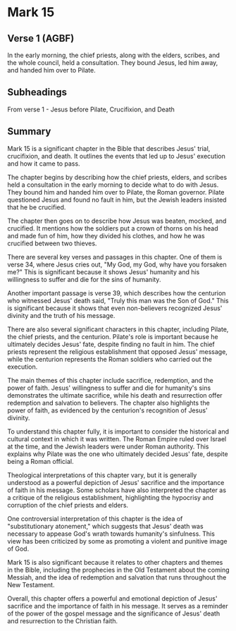 # Mark 15

## Verse 1 (AGBF)

In the early morning, the chief priests, along with the elders, scribes, and the whole council, held a consultation. They bound Jesus, led him away, and handed him over to Pilate.

## Subheadings

From verse 1 - Jesus before Pilate, Crucifixion, and Death

## Summary

Mark 15 is a significant chapter in the Bible that describes Jesus' trial, crucifixion, and death. It outlines the events that led up to Jesus' execution and how it came to pass. 

The chapter begins by describing how the chief priests, elders, and scribes held a consultation in the early morning to decide what to do with Jesus. They bound him and handed him over to Pilate, the Roman governor. Pilate questioned Jesus and found no fault in him, but the Jewish leaders insisted that he be crucified. 

The chapter then goes on to describe how Jesus was beaten, mocked, and crucified. It mentions how the soldiers put a crown of thorns on his head and made fun of him, how they divided his clothes, and how he was crucified between two thieves. 

There are several key verses and passages in this chapter. One of them is verse 34, where Jesus cries out, "My God, my God, why have you forsaken me?" This is significant because it shows Jesus' humanity and his willingness to suffer and die for the sins of humanity. 

Another important passage is verse 39, which describes how the centurion who witnessed Jesus' death said, "Truly this man was the Son of God." This is significant because it shows that even non-believers recognized Jesus' divinity and the truth of his message. 

There are also several significant characters in this chapter, including Pilate, the chief priests, and the centurion. Pilate's role is important because he ultimately decides Jesus' fate, despite finding no fault in him. The chief priests represent the religious establishment that opposed Jesus' message, while the centurion represents the Roman soldiers who carried out the execution. 

The main themes of this chapter include sacrifice, redemption, and the power of faith. Jesus' willingness to suffer and die for humanity's sins demonstrates the ultimate sacrifice, while his death and resurrection offer redemption and salvation to believers. The chapter also highlights the power of faith, as evidenced by the centurion's recognition of Jesus' divinity. 

To understand this chapter fully, it is important to consider the historical and cultural context in which it was written. The Roman Empire ruled over Israel at the time, and the Jewish leaders were under Roman authority. This explains why Pilate was the one who ultimately decided Jesus' fate, despite being a Roman official. 

Theological interpretations of this chapter vary, but it is generally understood as a powerful depiction of Jesus' sacrifice and the importance of faith in his message. Some scholars have also interpreted the chapter as a critique of the religious establishment, highlighting the hypocrisy and corruption of the chief priests and elders. 

One controversial interpretation of this chapter is the idea of "substitutionary atonement," which suggests that Jesus' death was necessary to appease God's wrath towards humanity's sinfulness. This view has been criticized by some as promoting a violent and punitive image of God. 

Mark 15 is also significant because it relates to other chapters and themes in the Bible, including the prophecies in the Old Testament about the coming Messiah, and the idea of redemption and salvation that runs throughout the New Testament. 

Overall, this chapter offers a powerful and emotional depiction of Jesus' sacrifice and the importance of faith in his message. It serves as a reminder of the power of the gospel message and the significance of Jesus' death and resurrection to the Christian faith.